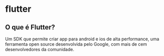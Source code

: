# flutter

## O que é Flutter?
Um SDK que permite criar app para android e ios de alta performance, uma ferramenta open source
desenvolvida pelo Google, com mais de cem desenvolvedores da comunidade.